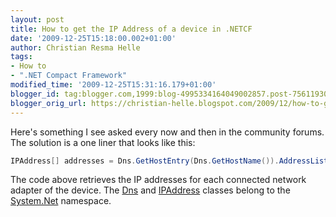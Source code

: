 ```yaml
---
layout: post
title: How to get the IP Address of a device in .NETCF
date: '2009-12-25T15:18:00.002+01:00'
author: Christian Resma Helle
tags:
- How to
- ".NET Compact Framework"
modified_time: '2009-12-25T15:31:16.179+01:00'
blogger_id: tag:blogger.com,1999:blog-4995334164049002857.post-7561193013404732791
blogger_orig_url: https://christian-helle.blogspot.com/2009/12/how-to-get-ip-address-of-device-in.html
---
```


Here's something I see asked every now and then in the community forums. The solution is a one liner that looks like this:

```csharp
IPAddress[] addresses = Dns.GetHostEntry(Dns.GetHostName()).AddressList;
```

The code above retrieves the IP addresses for each connected network adapter of the device. The [Dns](https://learn.microsoft.com/en-us/dotnet/api/system.net.dns?view=net-7.0&WT.mc_id=DT-MVP-5004822) and [IPAddress](https://learn.microsoft.com/en-us/dotnet/api/system.net.ipaddress?view=net-7.0&WT.mc_id=DT-MVP-5004822) classes belong to the [System.Net](https://learn.microsoft.com/en-us/dotnet/api/system.net?view=net-7.0&WT.mc_id=DT-MVP-5004822) namespace.